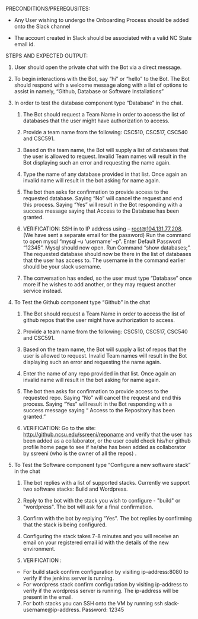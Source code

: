 PRECONDITIONS/PREREQUSITES:

*	Any User wishing to undergo the Onboarding Process should be added onto the Slack channel

*	The account created in Slack should be associated with a valid NC State email id. 

STEPS AND EXPECTED OUTPUT:

1.	User should open the private chat with the Bot via a direct message.

1.	To begin interactions with the Bot, say “hi” or “hello” to the Bot. The Bot should respond with a welcome message along with a list of options to assist in namely, “Github, Database or Software Installations”
 
 1.	In order to test the database component type “Database” in the chat.

      1.	The Bot should request a Team Name in order to access the list of databases that the user might have authorization
      to access.
      
      2.	Provide a team name from the following: CSC510, CSC517, CSC540 and CSC591.
      
      3.	Based on the team name, the Bot will supply a list of databases that the user is allowed to request. Invalid Team
      names will result in the Bot displaying such an error and requesting the name again.
      
      4.	Type the name of any database provided in that list. Once again an invalid name will result in the bot asking for
      name again.
      
      5.	The bot then asks for confirmation to provide access to the requested database.  Saying “No” will cancel the request
      and end this process. Saying “Yes” will result in the Bot responding with a success message saying that Access to the
      Database has been granted.
      
      6.	VERIFICATION: SSH in to IP address using – root@104.131.77.208.(We have sent a separate email for the password) Run
      the command to open mysql “mysql –u ‘username’ –p”. Enter Default Password “12345”. Mysql should now open. Run Command
      “show databases;”. The requested database should now be there in the list of databases that the user has access to. The
      username in the command earlier should be your slack username.
      
      7.	The conversation has ended, so the user must type “Database” once more if he wishes to add another, or they may request another service instead.

 2.	To Test the Github component type “Github” in the chat

      1.	The Bot should request a Team Name in order to access the list of github repos that the user might have
      authorization to access.

      2.	Provide a team name from the following: CSC510, CSC517, CSC540 and CSC591.

      3.	Based on the team name, the Bot will supply a list of repos that the user is allowed to request. Invalid Team
      names will result in the Bot displaying such an error and requesting the name again.

      4.	Enter the name of any repo provided in that list. Once again an invalid name will result in the bot asking for name
      again.

      5.	The bot then asks for confirmation to provide access to the requested repo.  Saying “No” will cancel the request and
      end this process. Saying “Yes” will result in the Bot responding with a success message saying “ Access to the
      Repository has been granted.”

      6.	VERIFICATION: Go to the site: http://github.ncsu.edu/ssreeni/reponame and verify that the user has been added as
      a collaborator, or the user could check his/her github profile home page to see if he/she has been added as
      collaborator by ssreeni (who is the owner of all the repos) .

 3. To Test the Software component type “Configure a new software stack” in the chat

      1.	The bot replies with a list of supported stacks. Currently we support two software stacks: Build and Wordpress.

      2.	Reply to the bot with the stack you wish to configure - "build" or "wordpress". The bot will ask for a final
      confirmation.

      3.	Confirm with the bot by replying "Yes". The bot replies by confirming that the stack is being configured.

      4.	Configuring the stack takes 7-8 minutes and you will receive an email on your registered email id with the details
      of the new environment.

      5.	VERIFICATION : 
       * For build stack confirm configuration by visiting ip-address:8080 to verify if the jenkins server
         is running.
       * For wordpress stack confirm configuration by visiting ip-address to verify if the wordpress server is running.
       The ip-address will be present in the email.

      7.	For both stacks you can SSH onto the VM by running ssh slack-username@ip-address. Password: 12345
